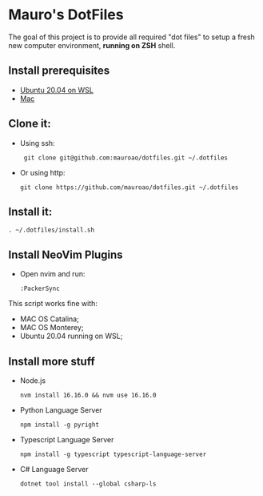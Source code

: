 # Mauro's DotFiles

The goal of this project is to provide all required "dot files" to setup a fresh new computer environment, **running on ZSH** shell.

## Install prerequisites

- [Ubuntu 20.04 on WSL](prerequisites-win.md)
- [Mac](prerequisites-mac.md)

## Clone it:

- Using ssh:
  ```
   git clone git@github.com:mauroao/dotfiles.git ~/.dotfiles
  ```
- Or using http:
  ```
  git clone https://github.com/mauroao/dotfiles.git ~/.dotfiles
  ```

## Install it:

```
. ~/.dotfiles/install.sh
```

## Install NeoVim Plugins

- Open nvim and run:
  ```
  :PackerSync
  ```
This script works fine with:
- MAC OS Catalina;
- MAC OS Monterey;
- Ubuntu 20.04 running on WSL;

## Install more stuff

- Node.js
  ```
  nvm install 16.16.0 && nvm use 16.16.0
  ```

- Python Language Server
  ```
  npm install -g pyright
  ```

- Typescript Language Server
  ```
  npm install -g typescript typescript-language-server
  ```
  
- C# Language Server
  ```
  dotnet tool install --global csharp-ls
  ```

